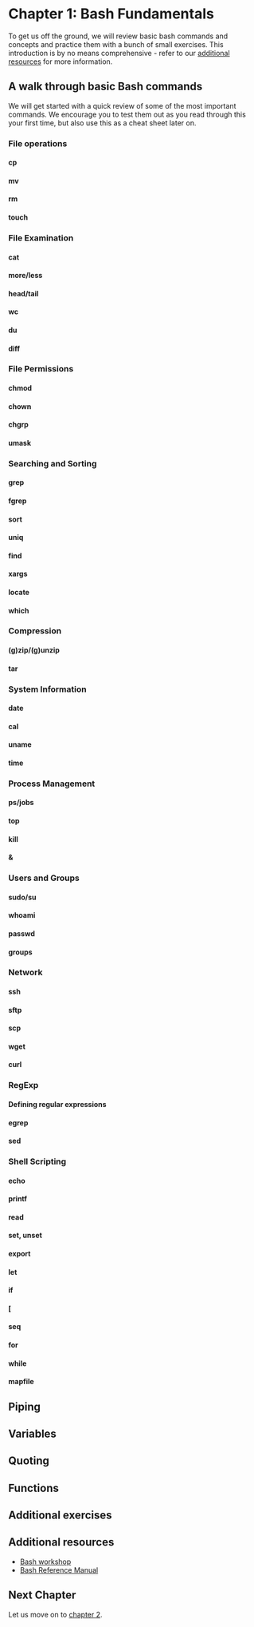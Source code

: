 # Chapter 1: Bash Fundamentals

To get us off the ground, we will review basic bash commands and concepts and practice them with a bunch of small exercises.
This introduction is by no means comprehensive - refer to our [additional resources](#additional-resources) for more information.


## A walk through basic Bash commands

We will get started with a quick review of some of the most important commands. We encourage you to test them out as you read through this your first time, but also use this as a cheat sheet later on.

### File operations
#### cp
#### mv
#### rm
#### touch

### File Examination
#### cat
#### more/less
#### head/tail
#### wc
#### du
#### diff

### File Permissions
#### chmod
#### chown
#### chgrp
#### umask

### Searching and Sorting
#### grep
#### fgrep
#### sort
#### uniq
#### find
#### xargs
#### locate
#### which

### Compression
#### (g)zip/(g)unzip
#### tar

### System Information
#### date
#### cal
#### uname
#### time

### Process Management
#### ps/jobs
#### top
#### kill
#### &


### Users and Groups
#### sudo/su
#### whoami
#### passwd
#### groups

### Network
#### ssh
#### sftp
#### scp
#### wget
#### curl

### RegExp
#### Defining regular expressions
#### egrep
#### sed

### Shell Scripting
#### echo
#### printf
#### read
#### set, unset
#### export
#### let
#### if
#### [
#### seq
#### for
#### while
#### mapfile


## Piping

## Variables

## Quoting

## Functions

## Additional exercises

## Additional resources

- [Bash workshop](http://workshop-bash.com/)
- [Bash Reference Manual](https://www.gnu.org/software/bash/manual/bash.html)

## Next Chapter

Let us move on to [chapter 2](https://github.com/InsightDataScience/Parsing-Workshop/tree/master/chapter1).
